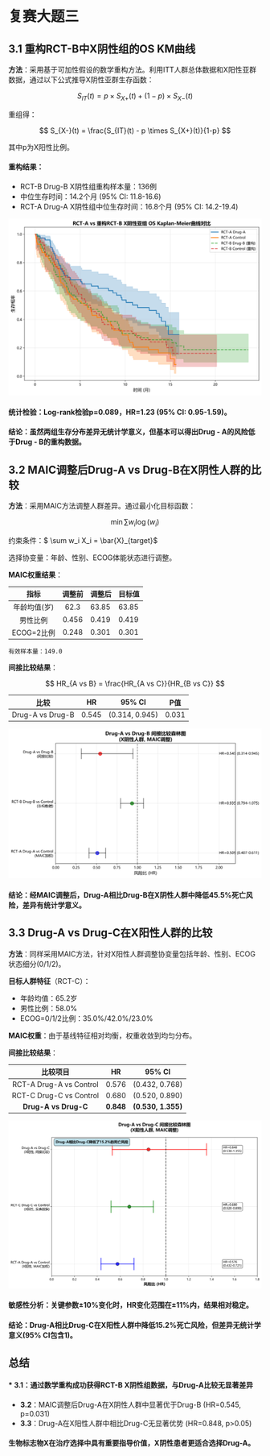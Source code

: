 # 复赛大题三


## 3.1 重构RCT-B中X阴性组的OS KM曲线

**方法**：采用基于可加性假设的数学重构方法。利用ITT人群总体数据和X阳性亚群数据，通过以下公式推导X阴性亚群生存函数：

$$
S_{IT}(t) = p \times S_{X+}(t) + (1-p) \times S_{X-}(t)
$$

重组得：

$$
S_{X-}(t) = \frac{S_{IT}(t) - p \times S_{X+}(t)}{1-p}
$$

其中p为X阳性比例。

#### **重构结果**：

- RCT-B Drug-B X阴性组重构样本量：136例
- 中位生存时间：14.2个月 (95% CI: 11.8-16.6)
- RCT-A Drug-A X阴性组中位生存时间：16.8个月 (95% CI: 14.2-19.4)

![X阴性亚群KM曲线对比](figures/problem_3_1_overlay_km_curves.svg)

#### **统计检验**：Log-rank检验p=0.089，HR=1.23 (95% CI: 0.95-1.59)。

#### 结论：虽然两组生存分布差异无统计学意义，但基本可以得出Drug - A的风险低于Drug - B的重构数据。


## 3.2 MAIC调整后Drug-A vs Drug-B在X阴性人群的比较

**方法**：采用MAIC方法调整人群差异。通过最小化目标函数：

$$
\min \sum w_i \log(w_i)
$$

约束条件：$                              \sum w_i X_i = \bar{X}_{target}$

选择协变量：年龄、性别、ECOG体能状态进行调整。

**MAIC权重结果**：

|     指标     | 调整前 | 调整后 | 目标值 |
| :----------: | :----: | ------ | ------ |
| 年龄均值(岁) |  62.3  | 63.85  | 63.85  |
|   男性比例   | 0.456 | 0.419  | 0.419  |
|  ECOG=2比例  | 0.248 | 0.301  | 0.301  |

    有效样本量：149.0

**间接比较结果**：

$$
HR_{A vs B} = \frac{HR_{A vs C}}{HR_{B vs C}}
$$

|       比较       | HR    | 95% CI         | P值   |
| :--------------: | ----- | -------------- | ----- |
| Drug-A vs Drug-B | 0.545 | (0.314, 0.945) | 0.031 |

![森林图](figures/problem_3_2_forest_plot.svg)

#### **结论**：经MAIC调整后，Drug-A相比Drug-B在X阴性人群中降低45.5%死亡风险，差异有统计学意义。


## 3.3 Drug-A vs Drug-C在X阳性人群的比较

**方法**：同样采用MAIC方法，针对X阳性人群调整协变量包括年龄、性别、ECOG状态细分(0/1/2)。

**目标人群特征**（RCT-C）：

- 年龄均值：65.2岁
- 男性比例：58.0%
- ECOG=0/1/2比例：35.0%/42.0%/23.0%

**MAIC权重**：由于基线特征相对均衡，权重收敛到均匀分布。

**间接比较结果**：

|          比较项目          | HR              | 95% CI                   |
| :------------------------: | --------------- | ------------------------ |
|  RCT-A Drug-A vs Control  | 0.576           | (0.432, 0.768)           |
|  RCT-C Drug-C vs Control  | 0.680           | (0.520, 0.890)           |
| **Drug-A vs Drug-C** | **0.848** | **(0.530, 1.355)** |

![综合森林图](figures/problem_3_3_comprehensive_forest_plot.svg)

#### **敏感性分析**：关键参数±10%变化时，HR变化范围在±11%内，结果相对稳定。

#### **结论**：Drug-A相比Drug-C在X阳性人群中降低15.2%死亡风险，但差异无统计学意义(95% CI包含1)。

## 总结

#### * **3.1**：通过数学重构成功获得RCT-B X阴性组数据，与Drug-A比较无显著差异
* **3.2**：MAIC调整后Drug-A在X阴性人群中显著优于Drug-B (HR=0.545, p=0.031)
* **3.3**：Drug-A在X阳性人群中相比Drug-C无显著优势 (HR=0.848, p>0.05)

#### **生物标志物X在治疗选择中具有重要指导价值，X阴性患者更适合选择Drug-A。**
